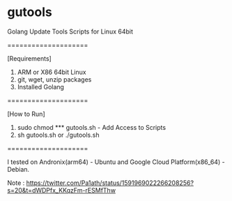 # gutools
Golang Update Tools Scripts for Linux 64bit

====================

[Requirements]
1. ARM or X86 64bit Linux
2. git, wget, unzip packages
3. Installed Golang

====================

[How to Run]
1. sudo chmod *** gutools.sh - Add Access to Scripts
2. sh gutools.sh or ./gutools.sh

====================

I tested on Andronix(arm64) - Ubuntu and Google Cloud Platform(x86_64) - Debian.

Note : https://twitter.com/Pa1ath/status/1591969022266208256?s=20&t=dWDPfx_KKqzFm-rESMfThw
